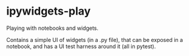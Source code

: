# ipywidgets-play
Playing with notebooks and widgets.

Contains a simple UI of widgets (in a .py file), that can be exposed in a notebook, and has a UI test harness around it (all in pytest).
